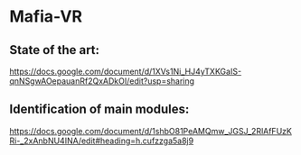 # Mafia-VR

## State of the art:  
https://docs.google.com/document/d/1XVs1Ni_HJ4yTXKGaIS-qnNSgwAOepauanRf2QxADkOI/edit?usp=sharing  
  
## Identification of main modules:  
https://docs.google.com/document/d/1shbO81PeAMQmw_JGSJ_2RlAfFUzKRi-_2xAnbNU4INA/edit#heading=h.cufzzga5a8j9
